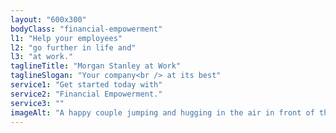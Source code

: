 ```yaml
---
layout: "600x300"
bodyClass: "financial-empowerment"
l1: "Help your employees"
l2: "go further in life and"
l3: "at work."
taglineTitle: "Morgan Stanley at Work"
taglineSlogan: "Your company<br /> at its best"
service1: "Get started today with"
service2: "Financial Empowerment."
service3: ""
imageAlt: "A happy couple jumping and hugging in the air in front of their newly purchased home."
---
```

